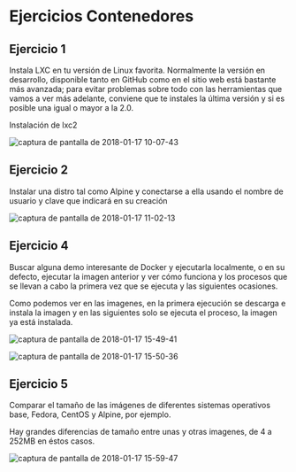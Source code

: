 # Ejercicios Contenedores

## Ejercicio 1
Instala LXC en tu versión de Linux favorita. Normalmente la versión en desarrollo, disponible tanto en GitHub como en el sitio web está bastante más avanzada; para evitar problemas sobre todo con las herramientas que vamos a ver más adelante, conviene que te instales la última versión y si es posible una igual o mayor a la 2.0.

Instalación de lxc2 

![captura de pantalla de 2018-01-17 10-07-43](https://user-images.githubusercontent.com/6852023/35050381-f9d660ec-fba2-11e7-89a3-38119be7032b.png)

## Ejercicio 2
Instalar una distro tal como Alpine y conectarse a ella usando el nombre de usuario y clave que indicará en su creación

![captura de pantalla de 2018-01-17 11-02-13](https://user-images.githubusercontent.com/6852023/35050590-7892c556-fba3-11e7-8fb2-f16328638e15.png)

## Ejercicio 4
Buscar alguna demo interesante de Docker y ejecutarla localmente, o en su defecto, ejecutar la imagen anterior y ver cómo funciona y los procesos que se llevan a cabo la primera vez que se ejecuta y las siguientes ocasiones.

Como podemos ver en las imagenes, en la primera ejecución se descarga e instala la imagen y en las siguientes solo se ejecuta el proceso, la imagen ya está instalada.

![captura de pantalla de 2018-01-17 15-49-41](https://user-images.githubusercontent.com/6852023/35050825-ff232d0e-fba3-11e7-872a-56fb7428349f.png)

![captura de pantalla de 2018-01-17 15-50-36](https://user-images.githubusercontent.com/6852023/35050847-0cf59098-fba4-11e7-9fba-f5cfb09e3c4f.png)

## Ejercicio 5
Comparar el tamaño de las imágenes de diferentes sistemas operativos base, Fedora, CentOS y Alpine, por ejemplo.

Hay grandes diferencias de tamaño entre unas y otras imagenes, de 4 a 252MB en éstos casos.

![captura de pantalla de 2018-01-17 15-59-47](https://user-images.githubusercontent.com/6852023/35050972-6883193a-fba4-11e7-81f2-4e99af533369.png)
